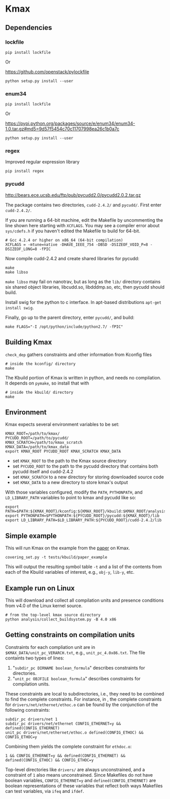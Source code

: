 # Kmax

## Dependencies

### lockfile

    pip install lockfile

Or

https://github.com/openstack/pylockfile

    python setup.py install --user

### enum34

    pip install lockfile

Or

https://pypi.python.org/packages/source/e/enum34/enum34-1.0.tar.gz#md5=9d57f5454c70c11707998ea26c1b0a7c

    python setup.py install --user
    
### regex

Improved regular expression library

    pip install regex

### pycudd

http://bears.ece.ucsb.edu/ftp/pub/pycudd2.0/pycudd2.0.2.tar.gz

The package contains two directories, `cudd-2.4.2/` and `pycudd/`.
First enter `cudd-2.4.2/`.

If you are running a 64-bit machine, edit the Makefile by uncommenting
the line shown here starting with `XCFLAGS`.  You may see a compiler
error about `sys/cdefs.h` if you haven't edited the Makefile to build
for 64-bit.

    # Gcc 4.2.4 or higher on x86_64 (64-bit compilation)
    XCFLAGS	= -mtune=native -DHAVE_IEEE_754 -DBSD -DSIZEOF_VOID_P=8 -DSIZEOF_LONG=8 -fPIC

Now compile cudd-2.4.2 and create shared libraries for pycudd:

    make
    make libso

`make libso` may fail on nanotrav, but as long as the `lib/` directory
contains six shared object libraries, libcudd.so, libdddmp.so, etc,
then pycudd should build.

Install swig for the python to c interface.  In apt-based
distributions `apt-get install swig`.

Finally, go up to the parent directory, enter `pycudd/`, and build:

    make FLAGS="-I /opt/python/include/python2.7/ -fPIC"

## Building Kmax

`check_dep` gathers constraints and other information from Kconfig files

    # inside the kconfig/ directory
    make

The Kbuild portion of Kmax is written in python, and needs no compilation.  It depends on `pymake`, so install that with

    # inside the kbuild/ directory
    make

## Environment

Kmax expects several environment variables to be set:

    KMAX_ROOT=/path/to/kmax/
    PYCUDD_ROOT=/path/to/pycudd/
    KMAX_SCRATCH=/path/to/kmax_scratch
    KMAX_DATA=/path/to/kmax_data
    export KMAX_ROOT PYCUDD_ROOT KMAX_SCRATCH KMAX_DATA

- set `KMAX_ROOT` to the path to the Kmax source directory
- set `PYCUDD_ROOT` to the path to the pycudd directory that
  contains both pycudd itself and cudd-2.4.2
- set `KMAX_SCRATCH` to a new directory for storing downloaded source code
- set `KMAX_DATA` to a new directory to store kmax's output

With those variables configured, modify the `PATH`, `PYTHONPATH`, and
`LD_LIBRARY_PATH` variables to point to kmax and pycudd like so:

    export PATH=$PATH:${KMAX_ROOT}/kconfig:${KMAX_ROOT}/kbuild:$KMAX_ROOT/analysis
    export PYTHONPATH=$PYTHONPATH:${PYCUDD_ROOT}/pycudd:${KMAX_ROOT}/lib
    export LD_LIBRARY_PATH=$LD_LIBRARY_PATH:${PYCUDD_ROOT}/cudd-2.4.2/lib

## Simple example

This will run Kmax on the example from the
[paper](https://paulgazzillo.com/papers/esecfse17.pdf) on Kmax.

    covering_set.py -t tests/kbuild/paper_example

This will output the resulting symbol table `-t` and a list of the
contents from each of the Kbuild variables of interest, e.g., `obj-y`,
`lib-y`, etc.

## Example run on Linux

This will download and collect all compilation units and presence
conditions from v4.0 of the Linux kernel source.

    # from the top-level kmax source directory
    python analysis/collect_buildsystem.py -B 4.0 x86

## Getting constraints on compilation units

Constraints for each compliation unit are in `$KMAX_DATA/unit_pc_VERARCH.txt`, e.g., `unit_pc_4.0x86.txt`.  The file containts two types of lines:

1. "`subdir_pc DIRNAME boolean_formula`" describes constraints for directories.
2. "`unit_pc OBJFILE boolean_formula`" describes constraints for
   compilation units.

These constraints are local to subdirectories, i.e., they need to be
combined to find the complete constraints.  For instance, in , the
complete constraints for `drivers/net/ethernet/ethoc.o` can be found by the
conjunction of the following constraints:

    subdir_pc drivers/net 1
    subdir_pc drivers/net/ethernet CONFIG_ETHERNET=y && defined(CONFIG_ETHERNET)
    unit_pc drivers/net/ethernet/ethoc.o defined(CONFIG_ETHOC) && CONFIG_ETHOC=y

Combining them yields the complete constraint for `ethdoc.o`:

    1 && CONFIG_ETHERNET=y && defined(CONFIG_ETHERNET) && defined(CONFIG_ETHOC) && CONFIG_ETHOC=y

Top-level directories like `drivers/` are always unconstrained, and a
constraint of `1` also means unconstrained.  Since Makefiles do not
have boolean variables, `CONFIG_ETHERNET=y` and
`defined(CONFIG_ETHERNET)` are boolean representations of these
variables that reflect both ways Makefiles can test variables, via
`ifeq` and `ifdef`.
    
